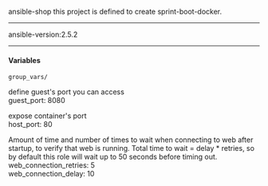 ansible-shop
this project is defined to create sprint-boot-docker.
******
ansible-version:2.5.2

******
#### Variables  
    group_vars/  

define guest's port you can access  
    guest_port: 8080  

expose container's port  
    host_port: 80  

Amount of time and number of times to wait when connecting to web after startup, to verify that web is running. Total time to wait = delay * retries, so by default this role will wait up to 50 seconds before timing out.    
    web_connection_retries: 5  
    web_connection_delay: 10  
